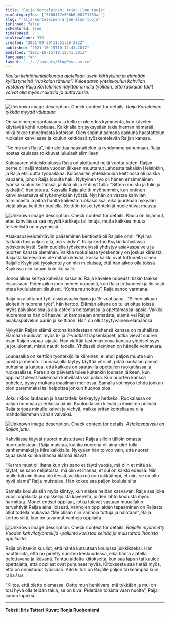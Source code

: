 ```yaml
---
title: "Raija Kortelainen: Arjen ilon tuoja"
wixCategoryIds: ["5f80417e596b6b00171783ac"]
slug: "raija-kortelainen-arjen-ilon-tuoja"
isPinned: false
isFeatured: true
timeToRead: 3
wixViewCount: 350
created: "2021-09-30T11:51:20.382Z"
published: "2021-10-15T10:12:41.201Z"
modified: "2021-10-15T10:12:41.201Z"
language: "en"
layout: "../../layouts/BlogPost.astro"
---
```

*Koulun keittiöhenkilökuntaa ajatellaan usein kärttyisinä ja elämään kyllästyneinä “ruokalan täteinä”. Kulosaaren yhteiskoulun kahvilan vastaava Raija Kortelainen näyttää omalla työllään, että ruokalan tädit voivat olla myös mukavia ja auttavaisia.*

---

![Unknown image description. Check context for details.](https://static.wixstatic.com/media/07242a_1c3122da4aef49789db752cd72427166~mv2.png) <!-- Original name: raija2[1].png -->
*Raija Kortelainen tykkää myydä välipalaa*

On sateinen perjantaiaamu ja kello ei ole edes kymmentä, kun kävelen käytävää kohti ruokalaa. Kaikkialla on syksysään takia hieman hämärää, mikä tekee tunnelmasta kotoisan. Olen sopinut samana aamuna haastattelun ruokalan kahvilassa ja koulun keittiössä työskentelevän Raijan kanssa. 

“No mä oon Raija”, hän aloittaa haastattelun ja ryhdymme puhumaan. Raija nostaa kaulassa roikkuvat lukulasit silmilleen.

Kulosaaren yhteiskoulussa Raija on aloittanut neljä vuotta sitten. Raijan perhe oli neljäntoista vuoden jälkeen muuttanut Lahdesta takaisin Helsinkiin, ja Raija etsi uutta työpaikkaa. Kulosaaren yhteiskoulun keittiössä oli paikka vapaana, johon Raija lopulta haki. Nykyinen työ oli hänen ensimmäinen työnsä koulun keittiössä, ja ikää oli jo ehtinyt tulla. “Sitten onnistu ja tulin ja tykkään”, hän toteaa. Kassalla Raija aloitti myöhemmin, kun entinen kahvilavastaava ei tykännytkään työstä. Nyt hän on vastaa kahvilan toiminnasta ja pitää huolta kaikesta ruokasalissa, eikä juurikaan nykyään vietä aikaa keittiön puolella. Keittiön toiset työntekijät huolehtivat muusta. 
&nbsp;

![Unknown image description. Check context for details.](https://static.wixstatic.com/media/07242a_c4d6f65ca4c749d58bb476f2af31e300~mv2.png) <!-- Original name: raija4[1].png -->
Koulu on linjannut, ettei kahvilassa saa myydä karkkeja tai limuja, mutta kaikkea muuta terveellistä on myynnissä. 

Asiakaspalvelutehtäviin pääseminen keittiöstä oli Raijalle onni. “Kyl mä tykkään tosi paljon olla, mä viihdyn”, Raija kertoo Ksykin kahvilassa työskentelystä. Salin puolella työskentelyssä yhdistyy asiakaspalvelu ja nuorten kanssa oleminen. Vaikka ruokalassa työskentely on joskus kiireistä, Raijasta kiireessä ei ole mitään ikävää, koska kaikki ovat tottuneita siihen. Raijalle Ksykissä työskentely on niin mieluisaa, että hän aikoo olla töissä Ksykissä niin kauan kuin ikä sallii.

Jonoa alkaa kertyä kahvilan kassalle. Raija kävelee nopeasti tiskin taakse essussaan. Pidempikin jono menee nopeasti, kun Raija tottuneesti ja iloisesti ottaa koululaisten tilaukset. “Kohta rauhoittuu”, Raija sanoo varmana. 

Raija on aloittanut työt asiakaspalvelijana jo 15-vuotiaana . “Siihen aikaan aloitettiin nuorena työt”, hän kertoo. Elämän aikana on tullut oltua töissä myös päiväkodissa ja ala-asteella hoitamassa ja opettamassa lapsia. Vaikka nuorempana hän oli haaveillut kampaajan ammatista, elämä vei Raijan asiakaspalvelun pariin ja keittiöön. Hän on ollut tyytyväinen elämäänsä.

Nykyään Raijan elämä kotona kahdestaan miehensä kanssa on rauhallista. Elämään kuuluvat myös 9- ja 7-vuotiaat lapsenlapset, jotka vievät suuren osan Raijan vapaa-ajasta. Hän viettää lastenlastensa kanssa yhteiset syys- ja joululomat, mistä nauttii todella. Yhdessä oleminen on hänelle voimavara.

Lounasaika on keittiön työntekijöille kiireinen, ei ehdi paljon muuta kuin juosta ja mennä. Lounasajalla täytyy täyttää vitriinit, pitää ruokalan pinnat puhtaina ja katsoa, että kaikkea on saatavilla opettajien ruokatilassa ja ruokasalissa.  Paras aika päivästä tulee kuitenkin lounaan jälkeen, kun oppilaat tulevat hakemaan kahvilasta välipalaa. Kun nuorten kanssa puhelee, pysyy mukana maailman menossa. Samalla voi myös tehdä jonkun olon paremmaksi tai helpottaa jonkun huonoa oloa.

Joku rikkoo lautasen ja haastattelu keskeytyy hetkeksi. Ruokalassa on paljon hommaa ja erilaisia ääniä. Kuuluu lasien kilinää ja ihmisten pölinää. Raija tarjoaa minulle kahvit ja vichyä, vaikka yritän kohteliaana olla mahdollisimman vähän vaivaksi. 

![Unknown image description. Check context for details.](https://static.wixstatic.com/media/07242a_634a620c45234890bd22f425bebd3e01~mv2.png) <!-- Original name: raija7[1].png -->
*Asiakaspalvelu on Raijan juttu.*

Kahvilassa käyvät nuoret muistuttavat Raijaa silloin tällöin omasta nuoruudestaan. Raija muistaa, kuinka nuorena oli aina kiire tulla vanhemmaksi ja kiire kaikkialle. Nykyään hän toivoo vain, että nuoret tajuaisivat kuinka ihanaa elämää elävät. 

“Kerran must oli ihana kun yks sano et täytti vuosia, mä olin et mitä sä täytät, se sano neljätoista, mä olin et ihanaa, et sul on kaikki edessä. Niin mulle tuli niin ihana olo itessä, vaikka mä oon iäkkäämpi, et niin, se on ollu hyvä elämä” Raija muistelee. Hän kokee saa paljon koululaisilta. 

Samalla koululaisiin myös kiintyy, kun näkee heidän kasvavan. Raija saa joka vuosi oppilaista ja opiskelijoista kavereita, joiden lähtö koulusta myös harmittaa. Monet entiset oppilaat, jotka tulevat vastaan muuallakin tervehtivät Raijaa aina iloisesti. Vanhojen oppilaiden tapaaminen on Raijasta ollut todella mukavaa “Me ollaan niin vanhoja tuttuja ja halataan”, Raija kertoo siitä, kun on tavannut vanhoja oppilaita. 


![Unknown image description. Check context for details.](https://static.wixstatic.com/media/07242a_580b94932e6f4a44a1d1d196b8f0d394~mv2.png) <!-- Original name: raija1[1].png -->
*Raijalle myönnetty Vuoden kahvilatyöntekijä -palkinto koristaa seinää ja muistuttaa ihanista oppilaista.*

Raija on itsekin kuullut, että häntä kutsutaan koulussa julkkikseksi. Hän nauttii siitä, että on pidetty nuorten keskuudessa, eikä häntä ajatella  pelottavana ja ikävänä. Tuntuu aidolta kiitokselta, kun saa lapun tai kuulee opettajalta, että oppilaat ovat puhuneet hyvää. Kiitoksesta saa tietää myös, että on onnistunut työssään. Aito kiitos on Raijalle paljon tärkeämpää kuin raha.\s\s

“Kiitos, että olette olemassa. Ootte mun henkivara, mä tykkään ja mul on tosi hyvä olla teidän takia, se on kiva. Pidetään toisista vaan huolta”, Raija sanoo lopuksi. 

---

**Teksti: Iiris Tattari**
**Kuvat: Ronja Ruohoniemi**






















